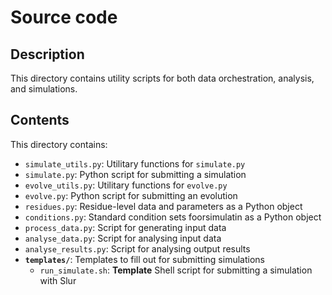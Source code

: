 # Source code

## Description
This directory contains utility scripts for both data orchestration, analysis, and simulations.

## Contents
This directory contains:
- `simulate_utils.py`: Utilitary functions for `simulate.py`
- `simulate.py`: Python script for submitting a simulation
- `evolve_utils.py`: Utilitary functions for `evolve.py`
- `evolve.py`: Python script for submitting an evolution
- `residues.py`: Residue-level data and parameters as a Python object
- `conditions.py`: Standard condition sets foorsimulatin as a Python object
- `process_data.py`: Script for generating input data
- `analyse_data.py`: Script for analysing input data
- `analyse_results.py`: Script for analysing output results
- **`templates/`**: Templates to fill out for submitting simulations
    - `run_simulate.sh`: **Template** Shell script for submitting a simulation with Slur